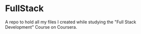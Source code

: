 # FullStack
A repo to hold all my files I created while studying the "Full Stack Development" Course on Coursera.
